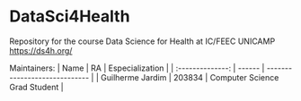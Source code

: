 # DataSci4Health

Repository for the course Data Science for Health at IC/FEEC UNICAMP https://ds4h.org/

Maintainers:
|        Name      |   RA   |         Especialization       |
| :--------------: | ------ | ----------------------------- | 
| Guilherme Jardim | 203834 | Computer Science Grad Student |
